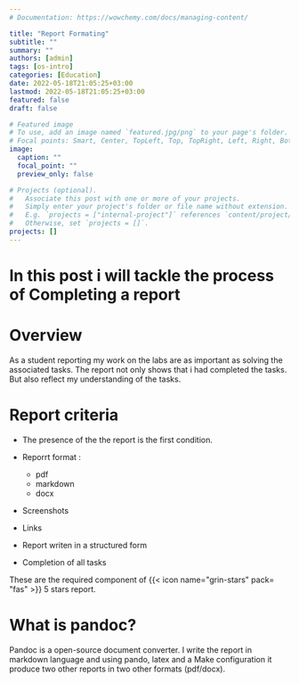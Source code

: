 ```yaml
---
# Documentation: https://wowchemy.com/docs/managing-content/

title: "Report Formating"
subtitle: ""
summary: ""
authors: [admin]
tags: [os-intro]
categories: [Education]
date: 2022-05-18T21:05:25+03:00
lastmod: 2022-05-18T21:05:25+03:00
featured: false
draft: false

# Featured image
# To use, add an image named `featured.jpg/png` to your page's folder.
# Focal points: Smart, Center, TopLeft, Top, TopRight, Left, Right, BottomLeft, Bottom, BottomRight.
image:
  caption: ""
  focal_point: ""
  preview_only: false

# Projects (optional).
#   Associate this post with one or more of your projects.
#   Simply enter your project's folder or file name without extension.
#   E.g. `projects = ["internal-project"]` references `content/project/deep-learning/index.md`.
#   Otherwise, set `projects = []`.
projects: []
---
```


#  In this post i will tackle the process of Completing a report 

# Overview
As a student reporting my work on the labs are as important as solving the associated tasks. The report not only shows that i had completed the tasks. But also reflect my understanding of the tasks.

# Report criteria

- The presence of the the report is the first condition.

- Reporrt format :
	- pdf
	- markdown
	- docx

- Screenshots

- Links

- Report writen in a structured form


- Completion of all tasks

These are the required component of  {{< icon name="grin-stars" pack= "fas" >}} 5 stars report.

# What is pandoc?
Pandoc is a open-source document converter. I write the report in markdown language and using pando, latex and a Make configuration it produce two other reports in two other formats (pdf/docx).







